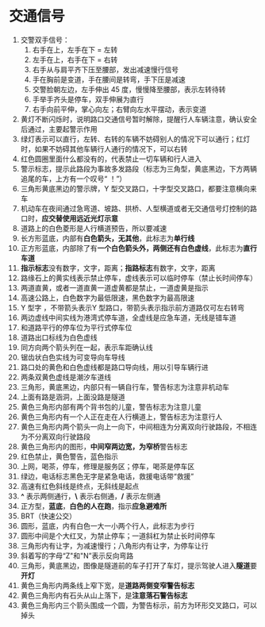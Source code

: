 # 交通信号

1. 交警双手信号：
   1. 右手在上，左手在下 = 左转
   2. 左手在上，右手在下 = 右转
   3. 右手从与肩平齐下压至腰部，发出减速慢行信号
   4. 手在胸前是变道，手在腰间是转弯，手下压是减速
   5. 交警脸朝左边，左手伸出 45 度，慢慢降至腰部，表示左转待转
   6. 手举手齐头是停车，双手伸展为直行
   7. 右手向前平伸，掌心向左；右臂向左水平摆动，表示变道
2. 黄灯不断闪烁时，说明路口交通信号暂时解除，提醒行人车辆注意，确认安全后通过，主要起警示作用
3. 绿灯表示可以直行，左转、右转的车辆不妨碍别人的情况下可以通行；红灯时，如果不妨碍其他车辆行人通行的情况下，可以右转
4. 红色圆圈里面什么都没有的，代表禁止一切车辆和行人进入
5. 警示标志，提示此路段为事故多发路段（标志为三角型，黄底黑边，下方两辆追尾的车，上方有一个叹号“  ！”）
6. 三角形黄底黑边的警示牌，Y 型交叉路口，十字型交叉路口，都要注意横向来车
7. 机动车在夜间通过急弯道、坡路、拱桥、人型横道或者无交通信号灯控制的路口时，**应交替使用远近光灯示意**
8. 道路上的白色菱形是人行横道预告，所以要减速
9. 长方形蓝底，内部有**白色箭头，无其他**，此标志为**单行线**
10. 正方形蓝底，内部除了有**一个白色箭头外，两侧还有白色虚线**，此标志为**直行车道**
11. **指示标志**没有数字，文字，距离；**指路标志**有数字，文字，距离
12. 路缘石上的黄实线表示禁止停车，虚线表示可以临时停车（禁止长时间停车）
13. 两道直黄，或者一道直黄一道虚黄都是禁止，一道虚黄是指示
14. 高速公路上，白色数字为最低限速，黑色数字为最高限速
15. Y 型字 ，不带箭头表示Y 型路口，带箭头表示指示前方道路仅可左右转弯
16. 两边虚线中间实线为港湾式停车道，全虚线是应急车道，无线是错车道 
17. 和道路平行的停车位为平行式停车位
18. 道路出口标线为白色虚线
19. 同方向两个箭头列在一起，表示车距确认线
20. 锯齿状白色实线为可变导向车导线
21. 路口处的黄色和白色虚线都是路口导向线，用以引导车辆行进
22. 两条双黄色虚线是潮汐车道线
23. 三角形，黄底黑边，内部只有一辆自行车，警告标志为注意非机动车
24. 上面有路是涵洞，上面没路是隧道
25. 黄色三角形内部有两个背书包的儿童，警告标志为注意儿童
26. 黄色三角形内有一个人正在走在人行横道上，警告标志为注意行人
27. 黄色三角形内两个箭头一向上一向下，中间相连为分离双向行驶路段，不相连为不分离双向行驶路段
28. 黄色三角形内的图形，**中间窄两边宽，为窄桥**警告标志
29. 红色禁止，黄色警告，蓝色指示
30. 上网，喝茶，停车，修理是服务区；停车，喝茶是停车区
31. 绿边，电话标志黑色无字是紧急电话，救援电话带“救援”
32. 高速有红色斜线是终点，无斜线是起点
33. **^** 表示两侧通行，**\\** 表示右侧通，**/** 表示左侧通
34. 正方型，**蓝底**，**白色的人在跑**，指示**应急避难所**
35. BRT（快速公交）
36. 圆形，蓝底，内有白色一大一小两个行人，此标志为步行
37. 圆形中间是个大红叉，为禁止停车；一道斜杠为禁止长时间停车
38. 三角形内有让字，为减速慢行；八角形内有让字，为停车让行
39. 斜着写的字母“Z"和"N”表示反向弯路
40. 三角形，黄底黑边，图像是隧道前的车子打开了车灯，提示驾驶人进入**隧道**要**开灯**
41. 黄色三角形内两条线上窄下宽，是**道路两侧变窄警告标志**
42. 黄色三角形内有石头从山上落下，是**注意落石警告标志**
43. 黄色三角形内三个箭头围成一个圆，为警告标示，前方为环形交叉路口，可以掉头

